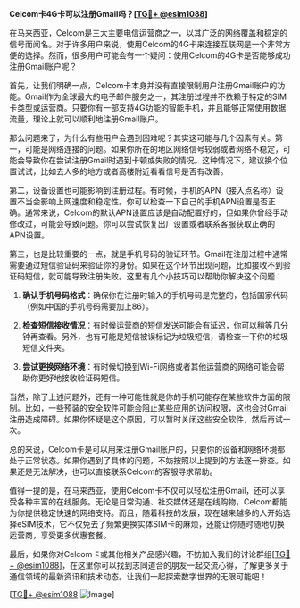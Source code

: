 **Celcom卡4G卡可以注册Gmail吗？[[TG💪+ @esim1088](https://t.me/s/esim1088)]**

在马来西亚，Celcom是三大主要电信运营商之一，以其广泛的网络覆盖和稳定的信号而闻名。对于许多用户来说，使用Celcom的4G卡来连接互联网是一个非常方便的选择。然而，很多用户可能会有一个疑问：使用Celcom的4G卡是否能够成功注册Gmail账户呢？

首先，让我们明确一点，Celcom卡本身并没有直接限制用户注册Gmail账户的功能。Gmail作为全球最大的电子邮件服务之一，其注册过程并不依赖于特定的SIM卡类型或运营商。只要你有一部支持4G功能的智能手机，并且能够正常使用数据流量，理论上就可以顺利地注册Gmail账户。

那么问题来了，为什么有些用户会遇到困难呢？其实这可能与几个因素有关。第一，可能是网络连接的问题。如果你所在的地区网络信号较弱或者网络不稳定，可能会导致你在尝试注册Gmail时遇到卡顿或失败的情况。这种情况下，建议换个位置试试，比如去人多的地方或者高楼附近看看信号是否有改善。

第二，设备设置也可能影响到注册过程。有时候，手机的APN（接入点名称）设置不当会影响上网速度和稳定性。你可以检查一下自己的手机APN设置是否正确。通常来说，Celcom的默认APN设置应该是自动配置好的，但如果你曾经手动修改过，可能会导致问题。你可以尝试恢复出厂设置或者联系客服获取正确的APN设置。

第三，也是比较重要的一点，就是手机号码的验证环节。Gmail在注册过程中通常需要通过短信验证码来验证你的身份。如果在这个环节出现问题，比如接收不到验证码短信，就可能导致注册失败。这里有几个小技巧可以帮助你解决这个问题：

1. **确认手机号码格式**：确保你在注册时输入的手机号码是完整的，包括国家代码（例如中国的手机号码需要加上86）。
   
2. **检查短信接收情况**：有时候运营商的短信发送可能会有延迟，你可以稍等几分钟再查看。另外，也有可能是短信被误标记为垃圾短信，请检查一下你的垃圾短信文件夹。

3. **尝试更换网络环境**：有时候切换到Wi-Fi网络或者其他运营商的网络可能会帮助你更好地接收验证码短信。

当然，除了上述问题外，还有一种可能性就是你的手机可能存在某些软件方面的限制。比如，一些预装的安全软件可能会阻止某些应用的访问权限，这也会对Gmail注册造成障碍。如果你怀疑是这个原因，可以暂时关闭这些安全软件，然后再试一次。

总的来说，Celcom卡是可以用来注册Gmail账户的，只要你的设备和网络环境都处于正常状态。如果你遇到了具体的问题，不妨按照以上提到的方法逐一排查。如果还是无法解决，也可以直接联系Celcom的客服寻求帮助。

值得一提的是，在马来西亚，使用Celcom卡不仅可以轻松注册Gmail，还可以享受各种丰富的在线服务。无论是日常沟通、社交媒体还是在线购物，Celcom都能为你提供稳定快速的网络支持。而且，随着科技的发展，现在越来越多的人开始选择eSIM技术，它不仅免去了频繁更换实体SIM卡的麻烦，还能让你随时随地切换运营商，享受更多优惠套餐。

最后，如果你对Celcom卡或其他相关产品感兴趣，不妨加入我们的讨论群组[[TG💪+ @esim1088](https://t.me/s/esim1088)]，在这里你可以找到志同道合的朋友一起交流心得，了解更多关于通信领域的最新资讯和技术动态。让我们一起探索数字世界的无限可能吧！

[[TG💪+ @esim1088](https://t.me/s/esim1088) ![Image](https://i.postimg.cc/4NQfJmqS/Snipaste-2025-05-13-00-14-12.png)]